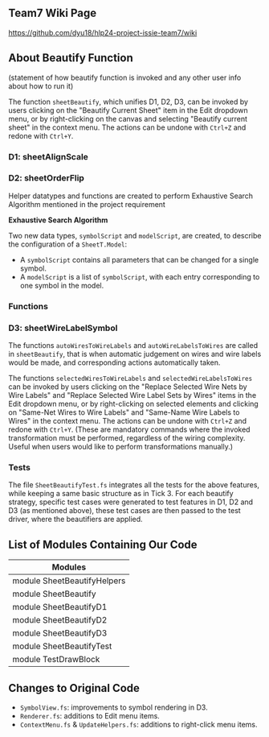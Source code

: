 ## Team7 Wiki Page
https://github.com/dyu18/hlp24-project-issie-team7/wiki

## About Beautify Function
(statement of how beautify function is invoked and any other user info about how to run it)

The function `sheetBeautify`, which unifies D1, D2, D3, can be invoked by users clicking on the "Beautify Current Sheet" item in the Edit dropdown menu, or by right-clicking on the canvas and selecting "Beautify current sheet" in the context menu. The actions can be undone with `Ctrl+Z` and redone with `Ctrl+Y`.


### D1: sheetAlignScale


### D2: sheetOrderFlip
  
Helper datatypes and functions are created to perform Exhaustive Search Algorithm mentioned in the project requirement

**Exhaustive Search Algorithm**


Two new data types, `symbolScript` and `modelScript`, are created, to describe the configuration of a `SheetT.Model`:

- A `symbolScript` contains all parameters that can be changed for a single symbol.
- A `modelScript` is a list of `symbolScript`, with each entry corresponding to one symbol in the model.

### Functions

<!-- - **`generateModelScript`**: Generates all possible `symbolScript` instances for one symbol. This function is pivotal in exploring the configuration space of individual symbols within the model.

- **`generateAllModelScripts`**: Produces all possible `modelScript` configurations for the entire model. By iterating through every symbol and applying `generateModelScript`, it constructs a comprehensive list of model configurations.

- **`optimizeFlipForComponents`**: Conducts an evaluation across all generated model configurations, selecting and returning the one with the lowest number of overlaps. This function is crucial for identifying the optimal model configuration with minimized component overlap. -->


<!-- ## 2. **Heuristic Approach** -->

### D3: sheetWireLabelSymbol
The functions `autoWiresToWireLabels` and `autoWireLabelsToWires` are called in `sheetBeautify`, that is when automatic judgement on wires and wire labels would be made, and corresponding actions automatically taken.

The functions `selectedWiresToWireLabels` and `selectedWireLabelsToWires` can be invoked by users clicking on the "Replace Selected Wire Nets by Wire Labels" and "Replace Selected Wire Label Sets by Wires" items in the Edit dropdown menu, or by right-clicking on selected elements and clicking on "Same-Net Wires to Wire Labels" and "Same-Name Wire Labels to Wires" in the context menu. The actions can be undone with `Ctrl+Z` and redone with `Ctrl+Y`. (These are mandatory commands where the invoked transformation must be performed, regardless of the wiring complexity. Useful when users would like to perform transformations manually.)

### Tests
The file `SheetBeautifyTest.fs` integrates all the tests for the above features, while keeping a same basic structure as in Tick 3. For each beautify strategy, specific test cases were generated to test features in D1, D2 and D3 (as mentioned above), these test cases are then passed to the test driver, where the beautifiers are applied. 

## List of Modules Containing Our Code
| Modules |
| --- |
| module SheetBeautifyHelpers |
| module SheetBeautify |
| module SheetBeautifyD1 |
| module SheetBeautifyD2 |
| module SheetBeautifyD3 |
| module SheetBeautifyTest |
| module TestDrawBlock |


## Changes to Original Code
- `SymbolView.fs`: improvements to symbol rendering in D3.
- `Renderer.fs`: additions to Edit menu items.
- `ContextMenu.fs` & `UpdateHelpers.fs`: additions to right-click menu items.

